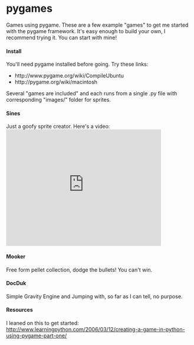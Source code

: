 # pygames

Games using pygame. These are a few example "games" to get me started with the pygame framework. It's easy enough to build your own, I recommend trying it. You can start with mine! 

<h4> Install </h4>
You'll need pygame installed before going. Try these links: 
<ul><li>http://www.pygame.org/wiki/CompileUbuntu</li>
<li>http://pygame.org/wiki/macintosh</li></ul>

Several "games are included" and each runs from a single .py file with corresponding "images/" folder for sprites. 

<h4>Sines</h4>
Just a goofy sprite creator. Here's a video: <iframe width="420" height="315" src="https://www.youtube.com/embed/Wopx-dekZKk" frameborder="0" allowfullscreen></iframe>

<h4>Mooker</h4>
Free form pellet collection, dodge the bullets! You can't win. 

<h4>DocDuk</h4>
Simple Gravity Engine and Jumping with, so far as I can tell, no purpose. 


<h4>Resources</h4>

I leaned on this to get started: http://www.learningpython.com/2006/03/12/creating-a-game-in-python-using-pygame-part-one/

